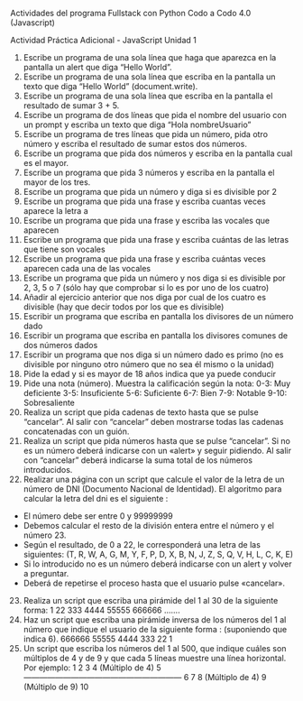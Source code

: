 Actividades del programa Fullstack con Python Codo a Codo 4.0 (Javascript)

Actividad Práctica Adicional - JavaScript Unidad 1
1. Escribe un programa de una sola línea que haga que aparezca en la pantalla un alert que diga “Hello World”.
2. Escribe un programa de una sola línea que escriba en la pantalla un texto que diga “Hello World” (document.write).
3. Escribe un programa de una sola línea que escriba en la pantalla el resultado de sumar 3 + 5.
4. Escribe un programa de dos líneas que pida el nombre del usuario con un prompt y escriba un texto que diga “Hola nombreUsuario”
5. Escribe un programa de tres líneas que pida un número, pida otro número y escriba el resultado de sumar estos dos números.
6. Escribe un programa que pida dos números y escriba en la pantalla cual es el mayor.
7. Escribe un programa que pida 3 números y escriba en la pantalla el mayor de los tres.
8. Escribe un programa que pida un número y diga si es divisible por 2
9. Escribe un programa que pida una frase y escriba cuantas veces aparece la letra a
10. Escribe un programa que pida una frase y escriba las vocales que aparecen
11. Escribe un programa que pida una frase y escriba cuántas de las letras que
tiene son vocales
12. Escribe un programa que pida una frase y escriba cuántas veces aparecen cada una de las vocales
13. Escribe un programa que pida un número y nos diga si es divisible por 2, 3, 5 o 7 (sólo hay que comprobar si lo es por uno de los cuatro)
14. Añadir al ejercicio anterior que nos diga por cual de los cuatro es divisible (hay que decir todos por los que es divisible)
15. Escribir un programa que escriba en pantalla los divisores de un número dado
16. Escribir un programa que escriba en pantalla los divisores comunes de dos
números dados
17. Escribir un programa que nos diga si un número dado es primo (no es divisible por ninguno otro número que no sea él mismo o la unidad)
18. Pide la edad y si es mayor de 18 años indica que ya puede conducir 
19. Pide una nota (número). Muestra la calificación según la nota:
0-3: Muy deficiente 3-5: Insuficiente 5-6: Suficiente
6-7: Bien
7-9: Notable
9-10: Sobresaliente
20. Realiza un script que pida cadenas de texto hasta que se pulse “cancelar”. Al salir con “cancelar” deben mostrarse todas las cadenas concatenadas con un guión.
21. Realiza un script que pida números hasta que se pulse “cancelar”. Si no es un número deberá indicarse con un «alert» y seguir pidiendo. Al salir con “cancelar” deberá indicarse la suma total de los números introducidos.
22. Realizar una página con un script que calcule el valor de la letra de un número de DNI (Documento Nacional de Identidad).
El algoritmo para calcular la letra del dni es el siguiente :
- El número debe ser entre 0 y 99999999
- Debemos calcular el resto de la división entera entre el número y el número 23.
- Según el resultado, de 0 a 22, le corresponderá una letra de las siguientes: (T, R, W, A, G, M, Y, F, P, D, X, B, N, J, Z, S, Q, V, H, L, C, K, E)
- Si lo introducido no es un número deberá indicarse con un alert y volver a preguntar.
- Deberá de repetirse el proceso hasta que el usuario pulse «cancelar».
23. Realiza un script que escriba una pirámide del 1 al 30 de la siguiente forma:
1
22
333 
4444 
55555 
666666 
.......
24. Haz un script que escriba una pirámide inversa de los números del 1 al número que indique el usuario de la siguiente forma : (suponiendo que indica 6). 
666666
55555
4444 
333 
22
1
25. Un script que escriba los números del 1 al 500, que indique cuáles son múltiplos de 4 y de 9 y que cada 5 líneas muestre una línea horizontal. Por ejemplo: 
1
2
3
4 (Múltiplo de 4)
5
————————————————————
6
7
8 (Múltiplo de 4)
9 (Múltiplo de 9)
10